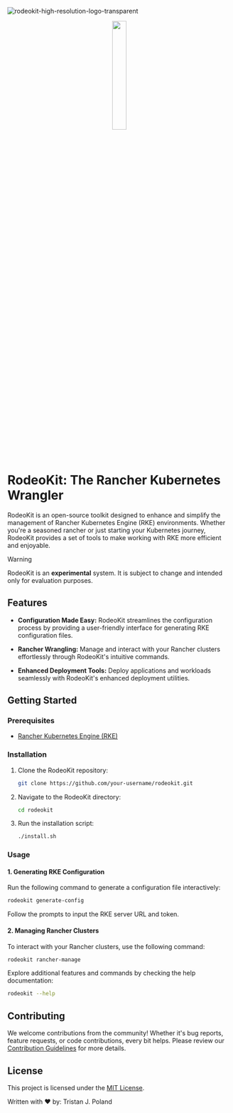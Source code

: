 ![rodeokit-high-resolution-logo-transparent](https://github.com/Unreal-Kingdoms/RKE-Cluster-Template/assets/34868944/da133030-d8e6-412f-aecb-e78f3266e64c)

<p align="center">
<img src="https://github.com/Unreal-Kingdoms/RodeoKit/assets/34868944/08ef42e3-aced-40f4-98f6-4a4bba09d98c" width="25%" />
</p>

# RodeoKit: The Rancher Kubernetes Wrangler

RodeoKit is an open-source toolkit designed to enhance and simplify the management of Rancher Kubernetes Engine (RKE) environments. Whether you're a seasoned rancher or just starting your Kubernetes journey, RodeoKit provides a set of tools to make working with RKE more efficient and enjoyable.


> [!WARNING]
> RodeoKit is an **experimental** system. It is subject to change and intended only for evaluation purposes.


## Features

- **Configuration Made Easy:** RodeoKit streamlines the configuration process by providing a user-friendly interface for generating RKE configuration files.

- **Rancher Wrangling:** Manage and interact with your Rancher clusters effortlessly through RodeoKit's intuitive commands.

- **Enhanced Deployment Tools:** Deploy applications and workloads seamlessly with RodeoKit's enhanced deployment utilities.

## Getting Started

### Prerequisites

- [Rancher Kubernetes Engine (RKE)](https://github.com/rancher/rke)

### Installation

1. Clone the RodeoKit repository:

   ```bash
   git clone https://github.com/your-username/rodeokit.git
   ```

2. Navigate to the RodeoKit directory:

   ```bash
   cd rodeokit
   ```

3. Run the installation script:

   ```bash
   ./install.sh
   ```

### Usage

#### 1. Generating RKE Configuration

Run the following command to generate a configuration file interactively:

```bash
rodeokit generate-config
```

Follow the prompts to input the RKE server URL and token.

#### 2. Managing Rancher Clusters

To interact with your Rancher clusters, use the following command:

```bash
rodeokit rancher-manage
```

Explore additional features and commands by checking the help documentation:

```bash
rodeokit --help
```

## Contributing



We welcome contributions from the community! Whether it's bug reports, feature requests, or code contributions, every bit helps. Please review our [Contribution Guidelines](CONTRIBUTING.md) for more details.
## License

This project is licensed under the [MIT License](LICENSE).

Written with ❤️ by: Tristan J. Poland
